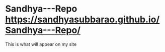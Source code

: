 # Sandhya---Repo https://sandhyasubbarao.github.io/Sandhya---Repo/

This is what will appear on my site
